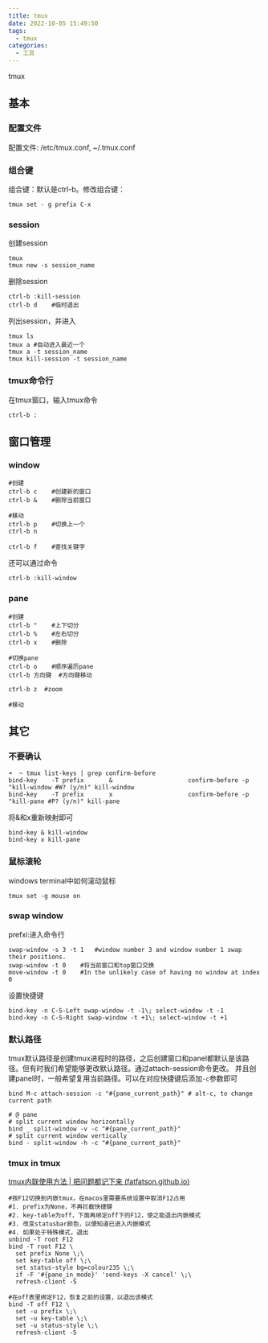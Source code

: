 ```yaml
---
title: tmux
date: 2022-10-05 15:49:50
tags:
  - tmux
categories:
  - 工具
---
```


tmux
<!-- more -->

## 基本

### 配置文件

配置文件: /etc/tmux.conf, ~/.tmux.conf

### 组合键

组合键：默认是ctrl-b。修改组合键：

```
tmux set - g prefix C-x
```

### session

创建session

```
tmux
tmux new -s session_name
```

删除session

```
ctrl-b :kill-session
ctrl-b d	#临时退出
```

列出session，并进入

```
tmux ls
tmux a #自动进入最近一个
tmux a -t session_name
tmux kill-session -t session_name
```

### tmux命令行

在tmux窗口，输入tmux命令

```
ctrl-b :
```

## 窗口管理

### window

```
#创建
ctrl-b c	#创建新的窗口
ctrl-b &	#删除当前窗口

#移动
ctrl-b p	#切换上一个
ctrl-b n

ctrl-b f	#查找关键字
```

还可以通过命令

```
ctrl-b :kill-window
```

### pane

```
#创建
ctrl-b "	#上下切分
ctrl-b %	#左右切分
ctrl-b x	#删除

#切换pane
ctrl-b o	#顺序遍历pane
ctrl-b 方向键	#方向键移动

ctrl-b z  #zoom

#移动
```



## 其它

### 不要确认

```
➜  ~ tmux list-keys | grep confirm-before
bind-key    -T prefix       &                     confirm-before -p "kill-window #W? (y/n)" kill-window
bind-key    -T prefix       x                     confirm-before -p "kill-pane #P? (y/n)" kill-pane
```

将&和x重新映射即可

```
bind-key & kill-window
bind-key x kill-pane
```

### 鼠标滚轮

windows terminal中如何滚动鼠标

```
tmux set -g mouse on
```

### swap window

prefxi:进入命令行

```
swap-window -s 3 -t 1	#window number 3 and window number 1 swap their positions.
swap-window -t 0	#将当前窗口和top窗口交换
move-window -t 0	#In the unlikely case of having no window at index 0
```

设置快捷键

```
bind-key -n C-S-Left swap-window -t -1\; select-window -t -1
bind-key -n C-S-Right swap-window -t +1\; select-window -t +1
```

### 默认路径

tmux默认路径是创建tmux进程时的路径，之后创建窗口和panel都默认是该路径。但有时我们希望能够更改默认路径。通过attach-session命令更改。
并且创建panel时，一般希望复用当前路径。可以在对应快捷键后添加`-c`参数即可

```
bind M-c attach-session -c "#{pane_current_path}" # alt-c, to change current path

# @ pane
# split current window horizontally
bind _ split-window -v -c "#{pane_current_path}"
# split current window vertically
bind - split-window -h -c "#{pane_current_path}"
```

### tmux in tmux

[tmux内联使用方法 | 把问题都记下来 (fatfatson.github.io)](https://fatfatson.github.io/2019/08/11/tmux%E5%86%85%E8%81%94%E4%BD%BF%E7%94%A8%E6%96%B9%E6%B3%95/)
```
#按F12切换到内嵌tmux，在macos里需要系统设置中取消F12占用  
#1. prefix为None，不再拦截快捷键  
#2. key-table为off，下面再绑定off下的F12，使之能退出内嵌模式  
#3. 改变statusbar颜色，以便知道已进入内嵌模式  
#4. 如果处于特殊模式，退出  
unbind -T root F12  
bind -T root F12 \  
  set prefix None \;\  
  set key-table off \;\  
  set status-style bg=colour235 \;\  
  if -F '#{pane_in_mode}' 'send-keys -X cancel' \;\  
  refresh-client -S  
  
#在off表里绑定F12，恢复之前的设置，以退出该模式  
bind -T off F12 \  
  set -u prefix \;\  
  set -u key-table \;\  
  set -u status-style \;\  
  refresh-client -S
```